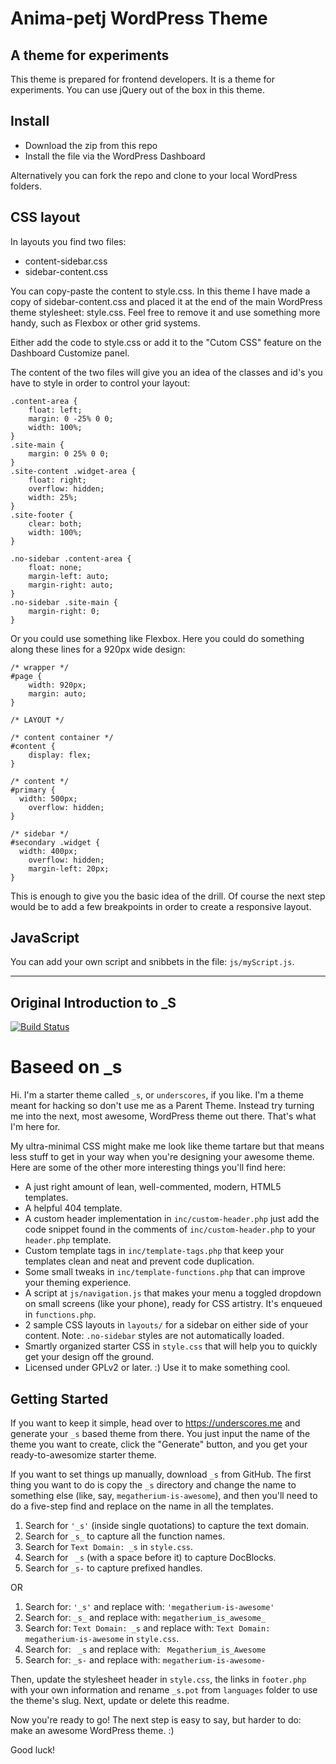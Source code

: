 Anima-petj WordPress Theme
===

## A theme for experiments

This theme is prepared for frontend developers. It is a theme for experiments. You can use jQuery out of the box in this theme.


## Install

* Download the zip from this repo
* Install the file via the WordPress Dashboard

Alternatively you can fork the repo and clone to your local WordPress folders.


## CSS layout

In layouts you find two files:

* content-sidebar.css
* sidebar-content.css

You can copy-paste the content to style.css. In this theme I have made a copy of sidebar-content.css and placed it at the end of the main WordPress theme stylesheet: style.css. Feel free to remove it and use something more handy, such as Flexbox or other grid systems.

Either add the code to style.css or add it to the "Cutom CSS" feature on the Dashboard Customize panel.

The content of the two files will give you an idea of the classes and id's you have to style in order to control your layout:

~~~~
.content-area {
	float: left;
	margin: 0 -25% 0 0;
	width: 100%;
}
.site-main {
	margin: 0 25% 0 0;
}
.site-content .widget-area {
	float: right;
	overflow: hidden;
	width: 25%;
}
.site-footer {
	clear: both;
	width: 100%;
}

.no-sidebar .content-area {
	float: none;
	margin-left: auto;
	margin-right: auto;
}
.no-sidebar .site-main {
	margin-right: 0;
}
~~~~

Or you could use something like Flexbox. Here you could do something along these lines for a 920px wide design:

~~~~
/* wrapper */
#page {
	width: 920px;
	margin: auto;
}

/* LAYOUT */

/* content container */
#content {
	display: flex;
}

/* content */
#primary {
  width: 500px;
	overflow: hidden;
}

/* sidebar */
#secondary .widget {
  width: 400px;
	overflow: hidden;
	margin-left: 20px;
}
~~~~

This is enough to give you the basic idea of the drill. Of course the next step would be to add a few breakpoints in order to create a responsive layout.



## JavaScript

You can add your own script and snibbets in the file: `js/myScript.js`.


----

## Original Introduction to _S

[![Build Status](https://travis-ci.org/Automattic/_s.svg?branch=master)](https://travis-ci.org/Automattic/_s)

Baseed on _s
===

Hi. I'm a starter theme called `_s`, or `underscores`, if you like. I'm a theme meant for hacking so don't use me as a Parent Theme. Instead try turning me into the next, most awesome, WordPress theme out there. That's what I'm here for.

My ultra-minimal CSS might make me look like theme tartare but that means less stuff to get in your way when you're designing your awesome theme. Here are some of the other more interesting things you'll find here:

* A just right amount of lean, well-commented, modern, HTML5 templates.
* A helpful 404 template.
* A custom header implementation in `inc/custom-header.php` just add the code snippet found in the comments of `inc/custom-header.php` to your `header.php` template.
* Custom template tags in `inc/template-tags.php` that keep your templates clean and neat and prevent code duplication.
* Some small tweaks in `inc/template-functions.php` that can improve your theming experience.
* A script at `js/navigation.js` that makes your menu a toggled dropdown on small screens (like your phone), ready for CSS artistry. It's enqueued in `functions.php`.
* 2 sample CSS layouts in `layouts/` for a sidebar on either side of your content.
Note: `.no-sidebar` styles are not automatically loaded.
* Smartly organized starter CSS in `style.css` that will help you to quickly get your design off the ground.
* Licensed under GPLv2 or later. :) Use it to make something cool.

Getting Started
---------------

If you want to keep it simple, head over to https://underscores.me and generate your `_s` based theme from there. You just input the name of the theme you want to create, click the "Generate" button, and you get your ready-to-awesomize starter theme.

If you want to set things up manually, download `_s` from GitHub. The first thing you want to do is copy the `_s` directory and change the name to something else (like, say, `megatherium-is-awesome`), and then you'll need to do a five-step find and replace on the name in all the templates.

1. Search for `'_s'` (inside single quotations) to capture the text domain.
2. Search for `_s_` to capture all the function names.
3. Search for `Text Domain: _s` in `style.css`.
4. Search for <code>&nbsp;_s</code> (with a space before it) to capture DocBlocks.
5. Search for `_s-` to capture prefixed handles.

OR

1. Search for: `'_s'` and replace with: `'megatherium-is-awesome'`
2. Search for: `_s_` and replace with: `megatherium_is_awesome_`
3. Search for: `Text Domain: _s` and replace with: `Text Domain: megatherium-is-awesome` in `style.css`.
4. Search for: <code>&nbsp;_s</code> and replace with: <code>&nbsp;Megatherium_is_Awesome</code>
5. Search for: `_s-` and replace with: `megatherium-is-awesome-`

Then, update the stylesheet header in `style.css`, the links in `footer.php` with your own information and rename `_s.pot` from `languages` folder to use the theme's slug. Next, update or delete this readme.

Now you're ready to go! The next step is easy to say, but harder to do: make an awesome WordPress theme. :)

Good luck!
